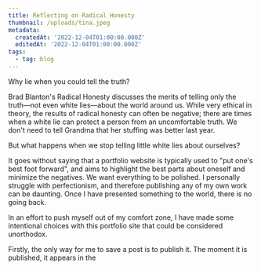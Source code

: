 ```yaml
---
title: Reflecting on Radical Honesty
thumbnail: /uploads/tina.jpeg
metadata:
  createdAt: '2022-12-04T01:00:00.000Z'
  editedAt: '2022-12-04T01:00:00.000Z'
tags:
  - tag: blog
---
```


Why lie when you could tell the truth?

Brad Blanton's Radical Honesty discusses the merits of telling only the truth⁠—not even white lies⁠—about the world around us. While very ethical in theory, the results of radical honesty can often be negative; there are times when a white lie can protect a person from an uncomfortable truth. We don't need to tell Grandma that her stuffing was better last year.

But what happens when we stop telling little white lies about ourselves?&#x20;

It goes without saying that a portfolio website is typically used to "put one's best foot forward", and aims to highlight the best parts about oneself and minimize the negatives. We want everything to be polished. I personally struggle with perfectionism, and therefore publishing any of my own work can be daunting. Once I have presented something to the world, there is no going back.

In an effort to push myself out of my comfort zone, I have made some intentional choices with this portfolio site that could be considered unorthodox.

Firstly, the only way for me to save a post is to publish it. The moment it is published, it appears in the&#x20;
